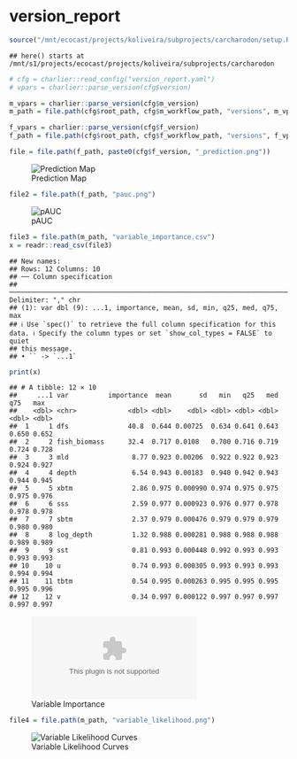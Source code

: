 version_report
================

``` r
source("/mnt/ecocast/projects/koliveira/subprojects/carcharodon/setup.R")
```

    ## here() starts at /mnt/s1/projects/ecocast/projects/koliveira/subprojects/carcharodon

``` r
# cfg = charlier::read_config("version_report.yaml")
# vpars = charlier::parse_version(cfg$version)

m_vpars = charlier::parse_version(cfg$m_version)
m_path = file.path(cfg$root_path, cfg$m_workflow_path, "versions", m_vpars[["major"]], m_vpars[["minor"]], cfg$m_version)

f_vpars = charlier::parse_version(cfg$f_version)
f_path = file.path(cfg$root_path, cfg$f_workflow_path, "versions", f_vpars[["major"]], f_vpars[["minor"]], cfg$f_version)
```

``` r
file = file.path(f_path, paste0(cfg$f_version, "_prediction.png"))
```

<figure>
<img
src="/mnt/s1/projects/ecocast/projects/koliveira/subprojects/carcharodon/workflows/forecast_workflow/versions/v01/0001/v01.0001.07/v01.0001.07_prediction.png"
alt="Prediction Map" />
<figcaption aria-hidden="true">Prediction Map</figcaption>
</figure>

``` r
file2 = file.path(f_path, "pauc.png")
```

<figure>
<img
src="/mnt/s1/projects/ecocast/projects/koliveira/subprojects/carcharodon/workflows/forecast_workflow/versions/v01/0001/v01.0001.07/pauc.png"
alt="pAUC" />
<figcaption aria-hidden="true">pAUC</figcaption>
</figure>

``` r
file3 = file.path(m_path, "variable_importance.csv")
x = readr::read_csv(file3)
```

    ## New names:
    ## Rows: 12 Columns: 10
    ## ── Column specification
    ## ──────────────────────────────────────────────────────────────────────────────────────────────────────────────────────── Delimiter: "," chr
    ## (1): var dbl (9): ...1, importance, mean, sd, min, q25, med, q75, max
    ## ℹ Use `spec()` to retrieve the full column specification for this data. ℹ Specify the column types or set `show_col_types = FALSE` to quiet
    ## this message.
    ## • `` -> `...1`

``` r
print(x)
```

    ## # A tibble: 12 × 10
    ##     ...1 var          importance  mean       sd   min   q25   med   q75   max
    ##    <dbl> <chr>             <dbl> <dbl>    <dbl> <dbl> <dbl> <dbl> <dbl> <dbl>
    ##  1     1 dfs               40.8  0.644 0.00725  0.634 0.641 0.643 0.650 0.652
    ##  2     2 fish_biomass      32.4  0.717 0.0108   0.700 0.716 0.719 0.724 0.728
    ##  3     3 mld                8.77 0.923 0.00206  0.922 0.922 0.923 0.924 0.927
    ##  4     4 depth              6.54 0.943 0.00183  0.940 0.942 0.943 0.944 0.945
    ##  5     5 xbtm               2.86 0.975 0.000990 0.974 0.975 0.975 0.975 0.976
    ##  6     6 sss                2.59 0.977 0.000923 0.976 0.977 0.978 0.978 0.978
    ##  7     7 sbtm               2.37 0.979 0.000476 0.979 0.979 0.979 0.980 0.980
    ##  8     8 log_depth          1.32 0.988 0.000281 0.988 0.988 0.988 0.989 0.989
    ##  9     9 sst                0.81 0.993 0.000448 0.992 0.993 0.993 0.993 0.993
    ## 10    10 u                  0.74 0.993 0.000305 0.993 0.993 0.993 0.994 0.994
    ## 11    11 tbtm               0.54 0.995 0.000263 0.995 0.995 0.995 0.995 0.996
    ## 12    12 v                  0.34 0.997 0.000122 0.997 0.997 0.997 0.997 0.997

<figure>
<embed
src="/mnt/s1/projects/ecocast/projects/koliveira/subprojects/carcharodon/workflows/modeling_workflow/versions/v01/000/v01.000.07/variable_importance.csv" />
<figcaption aria-hidden="true">Variable Importance</figcaption>
</figure>

``` r
file4 = file.path(m_path, "variable_likelihood.png")
```

<figure>
<img
src="/mnt/s1/projects/ecocast/projects/koliveira/subprojects/carcharodon/workflows/modeling_workflow/versions/v01/000/v01.000.07/variable_likelihood.png"
alt="Variable Likelihood Curves" />
<figcaption aria-hidden="true">Variable Likelihood Curves</figcaption>
</figure>
